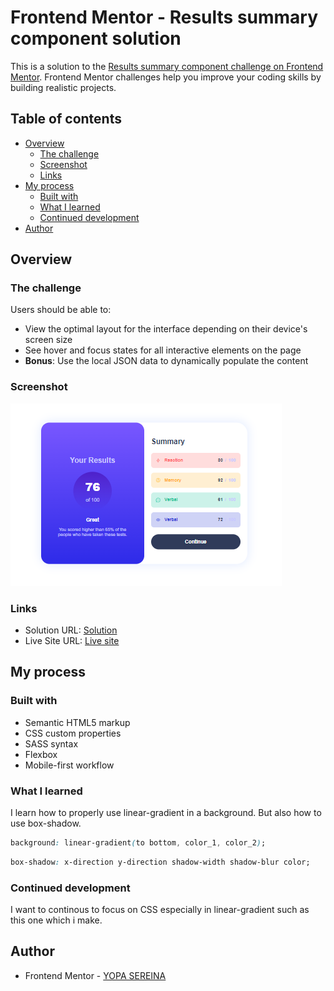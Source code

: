 # Frontend Mentor - Results summary component solution

This is a solution to the [Results summary component challenge on Frontend Mentor](https://www.frontendmentor.io/challenges/results-summary-component-CE_K6s0maV). Frontend Mentor challenges help you improve your coding skills by building realistic projects. 

## Table of contents

- [Overview](#overview)
  - [The challenge](#the-challenge)
  - [Screenshot](#screenshot)
  - [Links](#links)
- [My process](#my-process)
  - [Built with](#built-with)
  - [What I learned](#what-i-learned)
  - [Continued development](#continued-development)
- [Author](#author)

## Overview

### The challenge

Users should be able to:

- View the optimal layout for the interface depending on their device's screen size
- See hover and focus states for all interactive elements on the page
- **Bonus**: Use the local JSON data to dynamically populate the content

### Screenshot

![Solution View](./design/ScreenShot.png)

### Links

- Solution URL: [Solution](https://www.frontendmentor.io/solutions/result-summary-component-TdyfL5kl1w)
- Live Site URL: [Live site](https://github.com/BRENHINES/Results-summary-component-main.git)

## My process

### Built with

- Semantic HTML5 markup
- CSS custom properties
- SASS syntax
- Flexbox
- Mobile-first workflow


### What I learned

I learn how to properly use linear-gradient in a background. But also how to use box-shadow.

```css
background: linear-gradient(to bottom, color_1, color_2);
```
```css
box-shadow: x-direction y-direction shadow-width shadow-blur color;
```

### Continued development

I want to continous to focus on CSS especially in linear-gradient such as this one which i make.

## Author

- Frontend Mentor - [YOPA SEREINA](https://www.frontendmentor.io/profile/BRENHINES)
